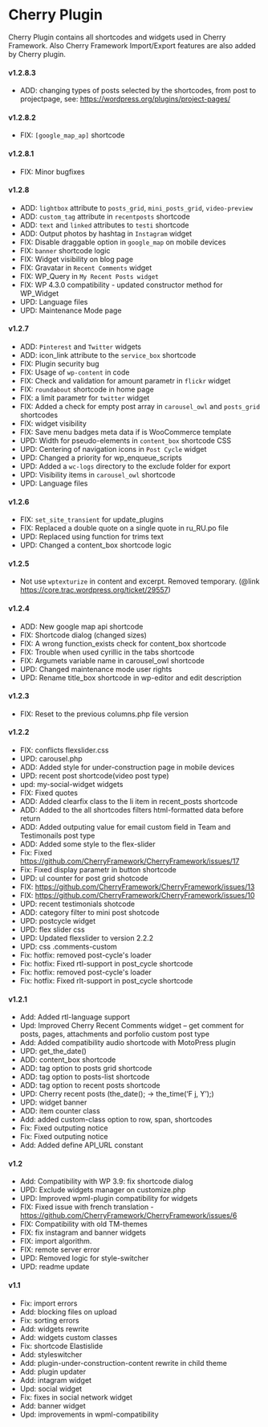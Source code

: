 Cherry Plugin
=============

Cherry Plugin contains all shortcodes and widgets used in Cherry Framework. Also Cherry Framework Import/Export features are also added by Cherry plugin.

#### v1.2.8.3 ####

* ADD: changing types of posts selected by the shortcodes, from post to projectpage, see: https://wordpress.org/plugins/project-pages/

#### v1.2.8.2 ####

* FIX: `[google_map_ap]` shortcode

#### v1.2.8.1 ####

* FIX: Minor bugfixes

#### v1.2.8 ####

* ADD: `lightbox` attribute to `posts_grid`, `mini_posts_grid`, `video-preview`
* ADD: `custom_tag` attribute in `recentposts` shortcode
* ADD: `text` and `linked` attributes to `testi` shortcode
* ADD: Output photos by hashtag in `Instagram` widget
* FIX: Disable draggable option in `google_map` on mobile devices
* FIX: `banner` shortcode logic
* FIX: Widget visibility on blog page
* FIX: Gravatar in `Recent Comments` widget
* FIX: WP_Query in `My Recent Posts widget`
* FIX: WP 4.3.0 compatibility - updated constructor method for WP_Widget
* UPD: Language files
* UPD: Maintenance Mode page

#### v1.2.7 ####

* ADD: `Pinterest` and `Twitter` widgets
* ADD: icon_link attribute to the `service_box` shortcode
* FIX: Plugin security bug
* FIX: Usage of `wp-content` in code
* FIX: Check and validation for amount parametr in `flickr` widget
* FIX: `roundabout` shortcode in home page
* FIX: a limit parametr for `twitter` widget
* FIX: Added a check for empty post array in `carousel_owl` and `posts_grid` shortcodes
* FIX: widget visibility
* FIX: Save menu badges meta data if is WooCommerce template
* UPD: Width for pseudo-elements in `content_box` shortcode CSS
* UPD: Centering of navigation icons in `Post Cycle` widget
* UPD: Changed a priority for wp_enqueue_scripts
* UPD: Added a `wc-logs` directory to the exclude folder for export
* UPD: Visibility items in `carousel_owl` shortcode
* UPD: Language files


#### v1.2.6 ####

* FIX: `set_site_transient` for update_plugins
* FIX: Replaced a double quote on a single quote in ru_RU.po file
* UPD: Replaced using function for trims text
* UPD: Changed a content_box shortcode logic


#### v1.2.5 ####

* Not use `wptexturize` in content and excerpt. Removed temporary. (@link  https://core.trac.wordpress.org/ticket/29557)


#### v1.2.4 ####

* ADD: New google map api shortcode
* FIX: Shortcode dialog (changed sizes)
* FIX: A wrong function_exists check for content_box shortcode
* FIX: Trouble when used сyrillic in the tabs shortcode
* FIX: Argumets variable name in carousel_owl shortcode
* UPD: Changed maintenance mode user rights
* UPD: Rename title_box shortcode in wp-editor and edit description


#### v1.2.3 ####

* FIX: Reset to the previous columns.php file version


#### v1.2.2 ####

* FIX: conflicts flexslider.css
* UPD: carousel.php
* ADD: Added style for under-construction page in mobile devices
* UPD: recent post shortcode(video post type)
* upd: my-social-widget widgets
* FIX: Fixed quotes
* ADD: Added clearfix class to the li item in recent_posts shortcode
* ADD: Added to the all shortcodes filters html-formatted data before return
* ADD: Added outputing value for email custom field in Team and Testimonails post type
* ADD: Added some style to the flex-slider
* Fix: Fixed https://github.com/CherryFramework/CherryFramework/issues/17
* Fix: Fixed display parametr in button shortcode
* UPD: ul counter for post grid shotcode
* FIX: https://github.com/CherryFramework/CherryFramework/issues/13
* FIX: https://github.com/CherryFramework/CherryFramework/issues/10
* UPD: recent testimonials shotcode
* ADD: category filter to mini post shotcode
* UPD: postcycle widget
* UPD: flex slider css
* UPD: Updated flexslider to version 2.2.2
* UPD: css .comments-custom
* Fix: hotfix: removed post-cycle's loader
* Fix: hotfix: Fixed rtl-support in post_cycle shortcode
* Fix: hotfix: removed post-cycle's loader
* Fix: hotfix: Fixed rlt-support in post_cycle shortcode


#### v1.2.1 ####

* Add: Added rtl-language support
* Upd: Improved Cherry Recent Comments widget – get comment for posts, pages, attachments and porfolio custom post type
* Add: Added compatibility audio shortcode with MotoPress plugin
* UPD: get_the_date()
* ADD: content_box shortcode
* ADD: tag option to posts grid shortcode
* ADD: tag option to posts-list shortcode
* ADD: tag option to recent posts shortcode
* UPD: Cherry recent posts (the_date(); -> the_time(‘F j, Y’);)
* UPD: widget banner
* ADD: item counter class
* Add: added custom-class option to row, span, shortcodes
* Fix: Fixed outputing notice
* Fix: Fixed outputing notice
* Add: Added define API_URL constant


#### v1.2 ####

* Add: Compatibility with WP 3.9: fix shortcode dialog
* UPD: Exclude widgets manager on customize.php
* UPD: Improved wpml-plugin compatibility for widgets
* FIX: Fixed issue with french translation - https://github.com/CherryFramework/CherryFramework/issues/6
* FIX: Compatibility with old TM-themes
* FIX: fix instagram and banner widgets
* FIX: import algorithm.
* FIX: remote server error
* UPD: Removed logic for style-switcher
* UPD: readme update


#### v1.1 ####

* Fix: import errors
* Add: blocking files on upload
* Fix: sorting errors
* Add: widgets rewrite
* Add: widgets custom classes
* Fix: shortcode Elastislide
* Add: styleswitcher
* Add: plugin-under-construction-content rewrite in child theme
* Add: plugin updater
* Add: intagram widget
* Upd: social widget
* Fix: fixes in social network widget
* Add: banner widget
* Upd: improvements in wpml-compatibility
